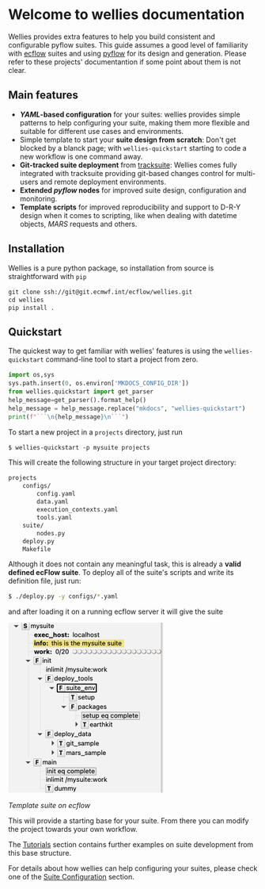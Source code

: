 # Welcome to wellies documentation

Wellies provides extra features to help you build consistent and configurable 
pyflow suites. This guide assumes a good level of familiarity with 
[ecflow](https://ecflow.readthedocs.io) suites and using 
[pyflow](http://pyflow-workflow-generator.readthedocs.io) for its design and 
generation. Please refer to these projects' documentantion if some point about 
them is not clear.

## Main features

- ***YAML*-based configuration** for your suites: wellies provides simple 
patterns 
to help configuring your suite, making them more flexible and suitable for 
different use cases and environments.
- Simple template to start your **suite design from scratch**: Don't get blocked
by a blanck page; with `wellies-quickstart` starting to code a new workflow is 
one command away.
- **Git-tracked suite deployment** from [tracksuite](https://github.com/ecmwf/tracksuite): Wellies comes fully integrated with tracksuite providing git-based 
changes control for multi-users and remote deployment environments.
- **Extended *pyflow* nodes** for improved suite design, configuration and monitoring.
- **Template scripts** for improved reproducibility and support to D-R-Y design when it comes to scripting, like when dealing with datetime objects, *MARS* requests and others.

## Installation

Wellies is a pure python package, so installation from source is straightforward
with `pip`

```shell
git clone ssh://git@git.ecmwf.int/ecflow/wellies.git
cd wellies
pip install .
```

## Quickstart

The quickest way to get familiar with wellies' features is using the 
`wellies-quickstart` command-line tool to start a project from zero.

```python exec="true" id="quickstart-help"
import os,sys
sys.path.insert(0, os.environ['MKDOCS_CONFIG_DIR'])
from wellies.quickstart import get_parser
help_message=get_parser().format_help()
help_message = help_message.replace("mkdocs", "wellies-quickstart")
print(f"```\n{help_message}\n```")
```

To start a new project in a `projects` directory, just run

```shell
$ wellies-quickstart -p mysuite projects
```

This will create the following structure in your target project directory:

```tree
projects
    configs/
        config.yaml
        data.yaml
        execution_contexts.yaml
        tools.yaml
    suite/
        nodes.py
    deploy.py
    Makefile
```

Although it does not contain any meaningful task, this is already a **valid 
defined ecFlow suite**. To deploy all of the suite's scripts and write its definition file, just run:

```bash
$ ./deploy.py -y configs/*.yaml
```

and after loading it on a running ecflow server it will give the suite

![Template suite](img/mysuite.png)

*Template suite on ecflow*

This will provide a starting base for your suite. From there you can modify the 
project towards your own workflow.

The [Tutorials](quickstart_guide.md) section contains further examples on suite 
development from this base structure.

For details about how wellies can help configuring your suites, please check one 
of the [Suite Configuration](configurations.md) section.